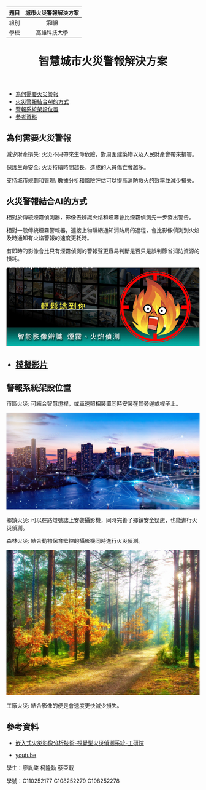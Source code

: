 |      題目       |城市火災警報解決方案​|
| ---------------- |:-----------------------------:|
| 組別             |第I組                  |
| 學校             | 高雄科技大學                  |
<head>
    <meta charset="UTF-8">
    <meta name="viewport" content="width=device-width, initial-scale=1.0">
    <link rel="stylesheet" href="styles.css">
</head>
<body>
    <header>
        <h1>智慧城市火災警報解決方案</h1>
    </header>
    <nav>
        <ul>
            <li><a href="#why">為何需要火災警報</a></li>
            <li><a href="#how">火災警報結合AI的方式</a></li>
            <li><a href="#where">警報系統架設位置</a></li>
            <li><a href="#references">參考資料</a></li>
        </ul>
    </nav>
    <main>
        <section id="why">
            <h2>為何需要火災警報</h2>
            <p>減少財產損失: 火災不只帶來生命危險，對周圍建築物以及人民財產會帶來損害。</p>
            <p>保護生命安全: 火災持續時間越長，造成的人員傷亡會越多。</p>
            <p>支持城市規劃和管理: 數據分析和風險評估可以提高消防救火的效率並減少損失。</p>
        </section>
        <section id="how">
            <h2>火災警報結合AI的方式</h2>
            <p>相對於傳統煙霧偵測器，影像去辨識火焰和煙霧會比煙霧偵測先一步發出警告。</p>
            <p>相對一般傳統煙霧警報器，連接上物聯網通知消防局的過程，會比影像偵測到火焰及時通知有火焰警報的速度更耗時。</p>
            <p>有即時的影像會比只有煙霧偵測的警報聲更容易判斷是否只是誤判節省消防資源的損耗。</p>
            <img src="20150701-c-01.gif" alt="火災偵測系統">
            <ul>
                <h2><li><a href="https://youtu.be/U8Bt_sBfiBM?feature=shared">模擬影片</a></li><h2>
            </ul>
        </section>
        <section id="where">
            <h2>警報系統架設位置</h2>
            <p>市區火災: 可結合智慧燈桿，或車速照相裝置同時安裝在其旁邊或桿子上。</p>
            <img src="city.jpg" alt="城市">
            <p>鄉鎮火災: 可以在路燈號誌上安裝攝影機，同時完善了鄉鎮安全疑慮，也能進行火災偵測。</p>
            <p>森林火災: 結合動物保育監控的攝影機同時進行火災偵測。</p>
            <img src="TREE.jpg" alt="森林">
            <p>工廠火災: 結合影像的便是會速度更快減少損失。</p>
        </section>
        <section id="references">
            <h2>參考資料</h2>
            <ul>
                <li><a href="https://www.itri.org.tw/ListStyle.aspx?DisplayStyle=13_content&SiteID=1&MmmID=1036233405427625204&Trt_idx=3687">嵌入式火災影像分析技術-視覺型火災偵測系統-工研院</a></li>
            </ul>
             <ul>
                <li><a href="https://youtu.be/U8Bt_sBfiBM?feature=shared">youtube</a></li>
            </ul>
        </section>
    </main>
    <footer>
        <p>學生：廖胤棨 柯隆勳 蔡亞戰</p>
        <p>學號：C110252177 C108252279 C108252278</p>
    </footer>
</body>
</html>
